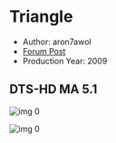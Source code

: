 # Triangle

* Author: aron7awol
* [Forum Post](https://www.avsforum.com/threads/bass-eq-for-filtered-movies.2995212/post-56848020)
* Production Year: 2009

## DTS-HD MA 5.1

![img 0](https://i.imgur.com/8xWjfQl.jpg)

![img 0](https://i.imgur.com/omHRffc.jpg)


